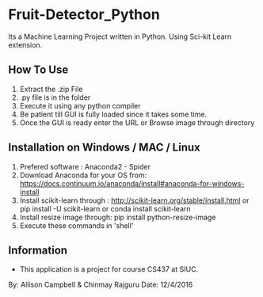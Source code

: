 # Fruit-Detector_Python
Its a Machine Learning Project written in Python. Using Sci-kit Learn extension. 

How To Use
-----------

1. Extract the .zip File
2. .py file is in the folder
3. Execute it using any python compiler 
4. Be patient till GUI is fully loaded since it takes some time.
5. Once the GUI is ready enter the URL or Browse image through directory 
   

Installation on Windows / MAC / Linux
--------------------------------------

1. Prefered software : Anaconda2 - Spider
2. Download Anaconda for your OS from:      https://docs.continuum.io/anaconda/install#anaconda-for-windows-install
3. Install scikit-learn through : http://scikit-learn.org/stable/install.html
   or pip install -U scikit-learn
   or conda install scikit-learn
4. Install resize image through: pip install python-resize-image
5. Execute these commands in 'shell'

Information
------------
* This application is a project for course CS437 at SIUC.

By: Allison Campbell & Chinmay Rajguru
Date: 12/4/2016
